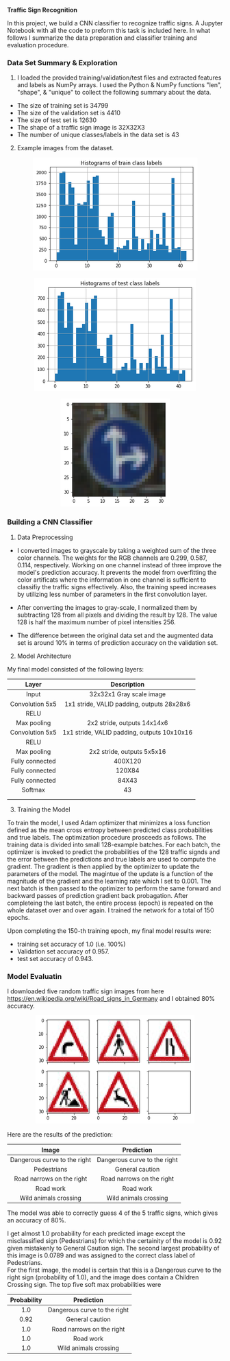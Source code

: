 **Traffic Sign Recognition** 

In this project, we build a CNN classifier to recognize traffic signs. A Jupyter Notebook with all the code to preform this task is included here. In what follows I summarize the data preparation and classifier training and evaluation procedure. 


### Data Set Summary & Exploration

1. I loaded the provided training/validation/test files and extracted features and labels as NumPy arrays. I used the Python & NumPy functions "len", "shape", & "unique" to collect the following summary about the data. 

* The size of training set is 34799
* The size of the validation set is 4410
* The size of test set is 12630
* The shape of a traffic sign image is 32X32X3
* The number of unique classes/labels in the data set is 43

2. Example images from the dataset.

<p align="center"> <img src="./vis/train_hist.png"> </p>

<p align="center"> <img src="./vis/test_hist.png"> </p>

<p align="center"> <img src="./vis/a_sign.png"> </p>

### Building a CNN Classifier

1. Data Preprocessing
* I converted images to grayscale by taking a weighted sum of the three color channels. The weights for the RGB channels are 0.299, 0.587, 0.114, respectively. Working on one channel instead of three improve the model's prediction accuracy. It prevents the model from overfitting the color artificats where the information in one channel is sufficient to classifiy the traffic signs effectively. Also, the training speed increases by utilizing less number of parameters in the first convolution layer.

* After converting the images to gray-scale, I normalized them by subtracting 128 from all pixels and dividing the result by 128. The value 128 is half the maximum number of pixel intensities 256.

* The difference between the original data set and the augmented data set is around 10% in terms of prediction accuracy on the validation set.

2. Model Architecture

My final model consisted of the following layers:

| Layer         		|     Description	        					| 
|:---------------------:|:---------------------------------------------:| 
| Input         		| 32x32x1 Gray scale image   							| 
| Convolution 5x5     	| 1x1 stride, VALID padding, outputs 28x28x6 	|
| RELU					|												|
| Max pooling	      	| 2x2 stride,  outputs 14x14x6 				|
| Convolution 5x5	    | 1x1 stride, VALID padding, outputs 10x10x16		|
| RELU					|												|
| Max pooling	      	| 2x2 stride,  outputs 5x5x16 				|
| Fully connected		| 400X120        									|
| Fully connected		| 120X84        									|
| Fully connected		| 84X43        									|
| Softmax				| 43        									|
|						|												|
|						|												|
 
3. Training the Model

To train the model, I used Adam optimizer that minimizes a loss function defined as the mean cross entropy between predicted class probabilities and true labels. The optimization procedure prosceeds as follows. The training data is divided into small 128-example batches. For each batch, the optimizer is invoked to predict the probabilities of the 128 traffic signds and the error between the predictions and true labels are used to compute the gradient. The gradient is then applied by the optimizer to update the parameters of the model. The magintue of the update is a function of the magnitude of the gradient and the learning rate which I set to 0.001. The next batch is then passed to the optimizer to perform the same forward and backward passes of prediction gradient back probagation. After completeing the last batch, the entire process (epoch) is repeated on the whole dataset over and over again. I trained the network for a total of 150 epochs.     

Upon completing the 150-th training epoch, my final model results were:
* training set accuracy of 1.0 (i.e. 100%)
* Validation set accuracy of 0.957.
* test set accuracy of 0.943.

### Model Evaluatin

I downloaded five random traffic sign images from here https://en.wikipedia.org/wiki/Road_signs_in_Germany and I obtained 80% accuracy. 

<p align="center"> <img src="./vis/images_from_web.png"> </p>

Here are the results of the prediction:

| Image			        |     Prediction	        					| 
|:---------------------:|:---------------------------------------------:| 
| Dangerous curve to the right     		| Dangerous curve to the right					| 
| Pedestrians    			| General caution	|
| Road narrows on the right     			| Road narrows on the right 										|
| Road work				| Road work				|
| Wild animals crossing  		| Wild animals crossing				|


The model was able to correctly guess 4 of the 5 traffic signs, which gives an accuracy of 80%. 

I get almost 1.0 probability for each predicted image except the misclassified sign (Pedestrians) for which the certainity of the model is 0.92 given mistakenly to General Caution sign. The second largest probability of this image is 0.0789 and was assigned to the correct class label of Pedestrians.   
For the first image, the model is certain that this is a Dangerous curve to the right sign (probability of 1.0), and the image does contain a Children Crossing sign. The top five soft max probabilities were

| Probability         	|     Prediction	        					| 
|:---------------------:|:---------------------------------------------:| 
| 1.0     		| Dangerous curve to the right					| 
| 0.92    			| General caution	|
| 1.0     			| Road narrows on the right 										|
| 1.0				| Road work				|
| 1.0  		| Wild animals crossing				|



